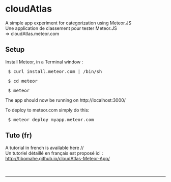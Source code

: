cloudAtlas
=====================

A simple app experiment for categorization using Meteor.JS <br />
Une application de classement pour tester Meteor.JS <br />
  => cloudAtlas.meteor.com
  
<h2> Setup </h2>
Install Meteor, in a Terminal window :
<pre> $ curl install.meteor.com | /bin/sh </pre>
<pre> $ cd meteor </pre>
<pre> $ meteor </pre>
The app should now be running on http://localhost:3000/

To deploy to meteor.com simply do this:

<pre> $ meteor deploy myapp.meteor.com </pre>

<h2> Tuto (fr) </h2>

A tutorial in french is available here // <br />
Un tutoriel détaillé en français est proposé ici : http://tibomahe.github.io/cloudAtlas-Meteor-App/
<br />
<br />
<br />
<hr />
<br />
<br />
<br />


